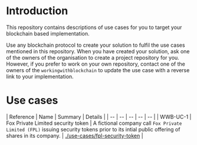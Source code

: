 # Introduction

This repository contains descriptions of use cases for you to target your blockchain based implementation. 

Use any blockchain protocol to create your solution to fulfil the use cases mentioned in this repository. When you have created your solution, ask one of the owners of the organisation to create a project repository for you. However, if you prefer to work on your own repository, contact one of the owners of the `workingwithblockchain` to update the use case with a reverse link to your implementation.

# Use cases

| Reference | Name | Summary | Details |
| -- | -- | -- | -- | -- |
| <a name="WWB-UC-1">WWB-UC-1</a> | Fox Private Limited security token | A fictional company call `Fox Private Limited (FPL)` issuing security tokens prior to its intial public offering of shares in its company. | [./use-cases/fpl-security-token](./use-cases/fpl-security-token) |
